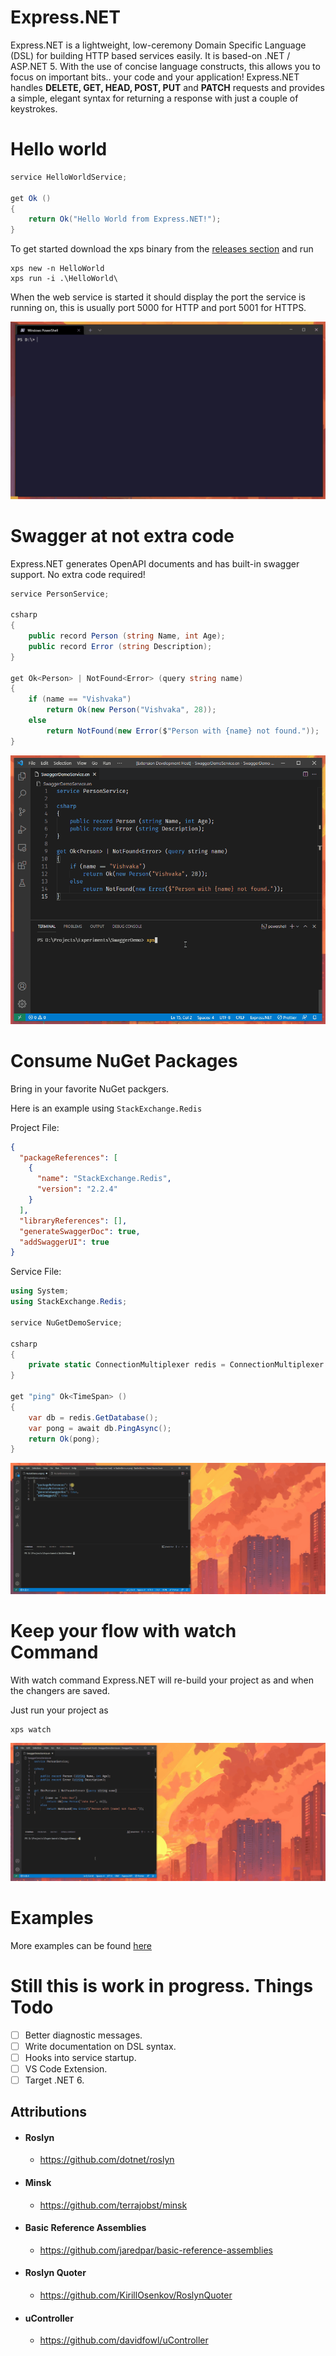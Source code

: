 # Express.NET

Express.NET is a lightweight, low-ceremony Domain Specific Language (DSL) for building HTTP based services easily. It is based-on .NET / ASP.NET 5. With the use of concise language constructs, this allows you to focus on important bits.. your code and your application! Express.NET handles **DELETE, GET, HEAD, POST, PUT** and **PATCH** requests and provides a simple, elegant syntax for returning a response with just a couple of keystrokes.

# Hello world

```csharp
service HelloWorldService;

get Ok ()
{
    return Ok("Hello World from Express.NET!");
}
```

To get started download the xps binary from the [releases section](https://github.com/Vake93/Express.NET/releases) and run
```
xps new -n HelloWorld
xps run -i .\HelloWorld\
```

When the web service is started it should display the port the service is running on, this is usually port 5000 for HTTP and port 5001 for HTTPS.

![Express.NET Hello World](https://raw.githubusercontent.com/Vake93/Express.NET/main/doc/images/xps-helloworld.gif)

# Swagger at not extra code
Express.NET generates OpenAPI documents and has built-in swagger support. No extra code required!

```csharp
service PersonService;

csharp
{
    public record Person (string Name, int Age);
    public record Error (string Description);
}

get Ok<Person> | NotFound<Error> (query string name)
{
    if (name == "Vishvaka")
        return Ok(new Person("Vishvaka", 28));
    else
        return NotFound(new Error($"Person with {name} not found."));
}
```
![Express.NET Swagger Support](https://raw.githubusercontent.com/Vake93/Express.NET/main/doc/images/xps-swagger.gif)

# Consume NuGet Packages
Bring in your favorite NuGet packgers. 

Here is an example using ```StackExchange.Redis```

Project File:
```json
{
  "packageReferences": [
    {
      "name": "StackExchange.Redis",
      "version": "2.2.4"
    }
  ],
  "libraryReferences": [],
  "generateSwaggerDoc": true,
  "addSwaggerUI": true
}
```
Service File:
```csharp
using System;
using StackExchange.Redis;

service NuGetDemoService;

csharp
{
    private static ConnectionMultiplexer redis = ConnectionMultiplexer.Connect("localhost:6379");
}

get "ping" Ok<TimeSpan> ()
{
    var db = redis.GetDatabase();
    var pong = await db.PingAsync();
    return Ok(pong);
}
```
![Express.NET NuGet Support](https://raw.githubusercontent.com/Vake93/Express.NET/main/doc/images/xps-nuget.gif)

# Keep your flow with watch Command
With watch command Express.NET will re-build your project as and when the changers are saved.

Just run your project as
```
xps watch
```

![Express.NET watch](https://raw.githubusercontent.com/Vake93/Express.NET/main/doc/images/xps-watch.gif)

# Examples
More examples can be found [here](https://github.com/Vake93/Express.NET/tree/main/src/Examples)

# Still this is work in progress. Things Todo

- [ ] Better diagnostic messages.
- [ ] Write documentation on DSL syntax.
- [ ] Hooks into service startup.
- [ ] VS Code Extension.
- [ ] Target .NET 6.

## Attributions
- #### Roslyn
    - https://github.com/dotnet/roslyn
- #### Minsk
    - https://github.com/terrajobst/minsk
- #### Basic Reference Assemblies
    - https://github.com/jaredpar/basic-reference-assemblies
- #### Roslyn Quoter
    - https://github.com/KirillOsenkov/RoslynQuoter
- #### uController
    - https://github.com/davidfowl/uController
